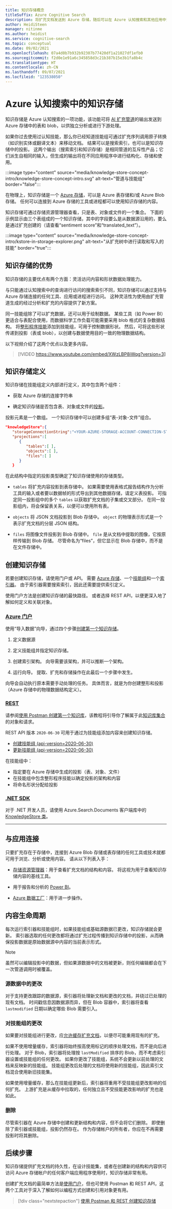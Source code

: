```yaml
---
title: 知识存储概念
titleSuffix: Azure Cognitive Search
description: 将扩充文档发送到 Azure 存储，随后可以在 Azure 认知搜索和其他应用中查看、整形和使用扩充文档。
author: HeidiSteen
manager: nitinme
ms.author: heidist
ms.service: cognitive-search
ms.topic: conceptual
ms.date: 09/02/2021
ms.openlocfilehash: 07a4d0b7b932b92307b77420df1a21027df1efb0
ms.sourcegitcommit: f2d0e1e91a6c345858d3c21b387b15e3b1fa8b4c
ms.translationtype: HT
ms.contentlocale: zh-CN
ms.lasthandoff: 09/07/2021
ms.locfileid: "123538050"
---
```

# <a name="knowledge-store-in-azure-cognitive-search"></a>Azure 认知搜索中的知识存储

知识存储是 Azure 认知搜索的一项功能，该功能可将 [AI 扩充管道](cognitive-search-concept-intro.md)的输出发送到 Azure 存储中的表和 blob，以供独立分析或进行下游处理。

如果你过去使用过认知技能，那么你已经知道技能组可通过扩充序列调用原子转换（如识别实体或翻译文本）来移动文档。 结果可以是搜索索引，也可以是知识存储中的投影。 这两个输出（搜索索引和知识存储）是相同管道的互斥性产品；它们派生自相同的输入，但生成的输出将在不同应用程序中进行结构化、存储和使用。

:::image type="content" source="media/knowledge-store-concept-intro/knowledge-store-concept-intro.svg" alt-text="管道与技能组" border="false":::

在物理上，知识存储是一个 [Azure 存储](../storage/common/storage-account-overview.md)，可以是 Azure 表存储和/或 Azure Blob 存储。 任何可以连接到 Azure 存储的工具或进程都可以使用知识存储的内容。

知识存储可通过存储资源管理器查看，只是表、对象或文件的一个集合。 下面的示例显示由三个表组成的一个知识存储，其中的字段要么是从数据源沿用的，要么是通过扩充创建的（请查看“sentiment score”和“translated_text”）。

:::image type="content" source="media/knowledge-store-concept-intro/kstore-in-storage-explorer.png" alt-text="从扩充树中进行读取和写入的技能" border="true":::

## <a name="benefits-of-knowledge-store"></a>知识存储的优势

知识存储的主要优点有两个方面：灵活访问内容和形状数据处理能力。

与只能通过认知搜索中的查询进行访问的搜索索引不同，知识存储可以通过支持与 Azure 存储连接的任何工具、应用或进程进行访问。 这种灵活性为使用由扩充管道生成的经过分析和扩充的内容提供了新方案。

同一技能组除了可以扩充数据，还可以用于绘制数据。 某些工具（如 Power BI）更适合与表配合使用，而数据科学工作负载可能需要采用 blob 格式的复杂数据结构。 将[整形程序技能](cognitive-search-skill-shaper.md)添加到技能组，可用于控制数据形状。 然后，可将这些形状传递到投影（表或 blob），以创建与数据使用目的一致的物理数据结构。

以下视频介绍了这两个优点以及更多内容。

> [!VIDEO https://www.youtube.com/embed/XWzLBP8iWqg?version=3]

## <a name="knowledge-store-definition"></a>知识存储定义

知识存储在技能组定义内部进行定义，其中包含两个组件： 

+ 获取 Azure 存储的连接字符串

+ 确定知识存储是否包含表、对象或文件的[投影](knowledge-store-projection-overview.md)。 

投影元素是一个数组。 一个知识存储中可以创建多组“表-对象-文件”组合。

```json
"knowledgeStore":{
   "storageConnectionString":"<YOUR-AZURE-STORAGE-ACCOUNT-CONNECTION-STRING>",
   "projections":[
      {
         "tables":[ ],
         "objects":[ ],
         "files":[ ]
      }
   }
```

在此结构中指定的投影类型确定了知识存储使用的存储类型。

+ `tables` 将扩充内容投影到表存储中。 如果需要使用表格式报告结构作为分析工具的输入或者要以数据帧的形式导出到其他数据存储，请定义表投影。 可指定同一投影组中的多个 `tables` 以获取扩充文档的子集或交叉部分。 在同一投影组内，将会保留表关系，以便可以使用所有表。

+ `objects` 将 JSON 文档投影到 Blob 存储中。 `object` 的物理表示形式是一个表示扩充文档的分层 JSON 结构。

+ `files` 将图像文件投影到 Blob 存储中。 `file` 是从文档中提取的图像，它按原样传输到 Blob 存储。 尽管命名为“files”，但它显示在 Blob 存储中，而不是在文件存储中。

## <a name="create-a-knowledge-store"></a>创建知识存储

若要创建知识存储，请使用门户或 API。 需要 [Azure 存储](../storage/index.yml)、一个[技能组](cognitive-search-working-with-skillsets.md)和一个[索引器](search-indexer-overview.md)。 由于索引器需要搜索索引，因此还需要提供索引定义。

使用门户方法是创建知识存储的最快路径。 或者选择 REST API，以便更深入地了解如何定义和关联对象。

### <a name="azure-portal"></a>[**Azure 门户**](#tab/kstore-portal)

使用“导入数据”向导，通过四个步骤[创建第一个知识存储](knowledge-store-create-portal.md)。

1. 定义数据源

1. 定义技能组并指定知识存储。

1. 创建索引架构。 向导需要该架构，并可以推断一个架构。

1. 运行向导。 提取、扩充和存储操作在此最后一个步骤中发生。

向导会自动执行原本需要手动处理的任务。 具体而言，就是为你创建整形和投影（Azure 存储中的物理数据结构定义）。 

### <a name="rest"></a>[**REST**](#tab/kstore-rest)

请参阅[使用 Postman 创建第一个知识库](knowledge-store-create-rest.md)，该教程将引导你了解属于此[知识库集合](https://github.com/Azure-Samples/azure-search-postman-samples/tree/master/knowledge-store)的对象和请求。

REST API 版本 `2020-06-30` 可用于通过为技能组添加内容来创建知识存储。

+ [创建技能组 (api-version=2020-06-30)](/rest/api/searchservice/create-skillset)
+ [更新技能组 (api-version=2020-06-30)](/rest/api/searchservice/update-skillset)

在技能组中：

+ 指定要在 Azure 存储中生成的投影（表、对象、文件）
+ 在技能组中包含整形程序技能以确定投影的架构和内容
+ 将命名形状分配给投影

### <a name="net-sdk"></a>[**.NET SDK**](#tab/kstore-dotnet)

对于 .NET 开发人员，请使用 Azure.Search.Documents 客户端库中的 [KnowledgeStore 类](/dotnet/api/azure.search.documents.indexes.models.knowledgestore)。

---

<a name="tools-and-apps"></a>

## <a name="connect-with-apps"></a>与应用连接

只要扩充存在于存储中，连接到 Azure Blob 存储或表存储的任何工具或技术就都可用于浏览、分析或使用内容。 请从以下列表入手：

+ [存储资源管理器](knowledge-store-view-storage-explorer.md)：用于查看扩充文档的结构和内容。 将这视为用于查看知识存储内容的基线工具。

+ 用于报告和分析的 [Power BI](knowledge-store-connect-power-bi.md)。 

+ [Azure 数据工厂](../data-factory/index.yml)：用于进一步操作。

## <a name="content-lifecycle"></a>内容生命周期

每次运行索引器和技能组时，如果技能组或基础源数据已更改，知识存储就会更新。 索引器选取的任何更改都将通过扩充过程传播到知识存储中的投影，从而确保投影数据是原始数据源中内容的当前表示形式。 

> [!Note]
> 虽然可以编辑投影中的数据，但如果源数据中的文档被更新，则任何编辑都会在下一次管道调用时被覆盖。 

### <a name="changes-in-source-data"></a>源数据中的更改

对于支持更改跟踪的数据源，索引器将处理新文档和更改的文档，并绕过已处理的现有文档。 时间戳信息因数据源而异，但在 Blob 容器中，索引器将查看 `lastmodified` 日期以确定哪些 Blob 需要引入。

### <a name="changes-to-a-skillset"></a>对技能组的更改

如果要对技能组进行更改，应[允许缓存扩充文档](cognitive-search-incremental-indexing-conceptual.md)，以便尽可能重用现有的扩充。

如果不使用增量缓存，索引器将始终按高使用标记的顺序处理文档，而不是向后进行处理。 对于 Blob，索引器将处理按 `lastModified` 排序的 Blob，而不考虑索引器设置或技能组的任何更改。 如果你更改了技能组，系统不会更新以前处理的文档来反映新的技能组。 技能组更改后处理的文档将使用新的技能组，因此索引文档混合使用新旧技能集。

如果使用增量缓存，那么在技能组更新后，索引器将重用不受技能组更改影响的任何扩充。 上游扩充是从缓存中拉取的，任何独立且不受技能更改影响的扩充也是如此。

### <a name="deletions"></a>删除

尽管索引器在 Azure 存储中创建和更新结构和内容，但不会将它们删除。 即使删除了索引器或技能组，投影仍然存在。 作为存储帐户的所有者，你应在不再需要投影时将其删除。 

## <a name="next-steps"></a>后续步骤

知识存储提供扩充文档的持久性，在设计技能集，或者在创建新的结构和内容供可访问 Azure 存储帐户的任何客户端应用程序使用时，知识存储非常有用。

创建扩充文档的最简单方法是[使用门户](knowledge-store-create-portal.md)，但也可使用 Postman 和 REST API，这两个工具对于深入了解如何以编程方式创建和引用对象更有用。

> [!div class="nextstepaction"]
> [使用 Postman 和 REST 创建知识存储](knowledge-store-create-rest.md)
